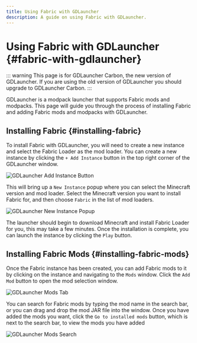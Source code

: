 ```yaml
---
title: Using Fabric with GDLauncher
description: A guide on using Fabric with GDLauncher.
---
```


# Using Fabric with GDLauncher {#fabric-with-gdlauncher}

::: warning
This page is for GDLauncher Carbon, the new version of GDLauncher. If you are using the old version of GDLauncher you should upgrade to GDLauncher Carbon.
:::

GDLauncher is a modpack launcher that supports Fabric mods and modpacks. This page will guide you through the process of installing Fabric and adding Fabric mods and modpacks with GDLauncher.

## Installing Fabric {#installing-fabric}

To install Fabric with GDLauncher, you will need to create a new instance and select the Fabric Loader as the mod loader. You can create a new instance by clicking the `+ Add Instance` button in the top right corner of the GDLauncher window.

![GDLauncher Add Instance Button](/assets/players/third-party/gdlauncher-add-instance.png)

This will bring up a `New Instance` popup where you can select the Minecraft version and mod loader. Select the Minecraft version you want to install Fabric for, and then choose `Fabric` in the list of mod loaders.

![GDLauncher New Instance Popup](/assets/players/third-party/gdlauncher-create-instance.png)

The launcher should begin to download Minecraft and install Fabric Loader for you, this may take a few minutes. Once the installation is complete, you can launch the instance by clicking the `Play` button.

## Installing Fabric Mods {#installing-fabric-mods}

Once the Fabric instance has been created, you can add Fabric mods to it by clicking on the instance and navigating to the `Mods` window. Click the `Add Mod` button to open the mod selection window.

![GDLauncher Mods Tab](/assets/players/third-party/gdlauncher-mods-tab.png)

You can search for Fabric mods by typing the mod name in the search bar, or you can drag and drop the mod JAR file into the window. Once you have added the mods you want, click the `Go to installed mods` button, which is next to the search bar, to view the mods you have added

![GDLauncher Mods Search](/assets/players/third-party/gdlauncher-mods-search.png)
